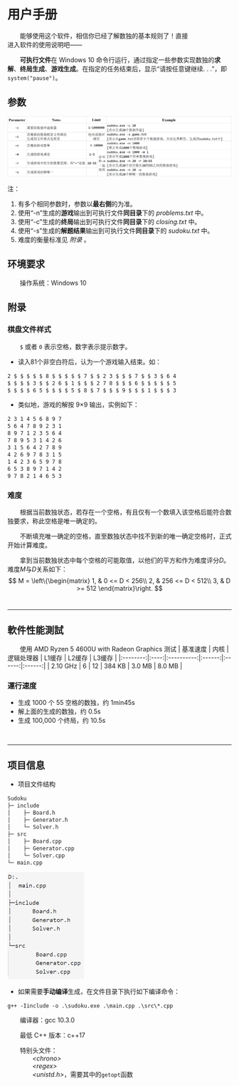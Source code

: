 # 用户手册

&emsp;&emsp;能够使用这个软件，相信你已经了解数独的基本规则了！直接<br>进入软件的使用说明吧——

&emsp;&emsp;**可执行文件**在 Windows 10 命令行运行，通过指定一些参数实现数独的**求解**、**终局生成**、**游戏生成**。在指定的任务结束后，显示“请按任意键继续. . .”，即`system("pause")`。

## 参数

![](./parameter.png)

注：
1. 有多个相同参数时，参数以**最右侧**的为准。
2. 使用“-n”生成的**游戏**输出到可执行文件**同目录**下的 *problems.txt* 中。
2. 使用“-c”生成的**终局**输出到可执行文件**同目录**下的 *closing.txt* 中。
2. 使用“-s”生成的**解题结果**输出到可执行文件**同目录**下的 *sudoku.txt* 中。
1. 难度的衡量标准见 *附录* 。

## 环境要求
&emsp;&emsp;操作系统：Windows 10
  
## 附录

### 棋盘文件样式
&emsp;&emsp;`$` 或者 `0` 表示空格，数字表示提示数字。

- 读入81个非空白符后，认为一个游戏输入结束。如：
```
2 $ $ $ $ $ 8 $ $ $ $ $ 7 $ $ 2 3 $ $ $ 7 $ $ 3 $ 6 4
$ $ $ $ 3 $ $ 2 6 $ 1 $ $ $ 2 7 8 $ $ $ 6 $ $ $ $ $ 5
$ $ $ $ 6 5 $ $ $ $ 5 $ 8 $ 7 $ $ $ 9 $ $ $ 1 $ $ $ 3
```

- 类似地，游戏的解按 9×9 输出，实例如下：
```
2 3 1 4 5 6 8 9 7
5 6 4 7 8 9 2 3 1
8 9 7 1 2 3 5 6 4
7 8 9 5 3 1 4 2 6
3 1 5 6 4 2 7 8 9
4 2 6 9 7 8 3 1 5
1 4 2 3 6 5 9 7 8
6 5 3 8 9 7 1 4 2
9 7 8 2 1 4 6 5 3
```


### 难度

&emsp;&emsp;根据当前数独状态，若存在一个空格，有且仅有一个数填入该空格后能符合数独要求，称此空格是唯一确定的。

&emsp;&emsp;不断填充唯一确定的空格，直至数独状态中找不到新的唯一确定空格时，正式开始计算难度。

&emsp;&emsp;拿到当前数独状态中每个空格的可能取值，以他们的平方和作为难度评分$D$。难度$M$与$D$关系如下：
$$
M = \left\{\begin{matrix}
 1, & 0 <= D < 256\\
 2, & 256 <= D < 512\\
 3, & D >= 512
\end{matrix}\right.
$$
<br>

---
## 軟件性能測試
&emsp;&emsp;使用 AMD Ryzen 5 4600U with Radeon Graphics 测试
| 基准速度 | 内核 | 逻辑处理器 | L1缓存 | L2缓存 | L3缓存 |
|:--------:|:----:|:----------:|:------:|:------:|:------:|
| 2.10 GHz |   6  |     12     | 384 KB | 3.0 MB | 8.0 MB |

### 運行速度
- 生成 1000 个 55 空格的数独，约 1min45s
- 解上面的生成的数独，约 0.5s
- 生成 100,000 个终局，约 10.5s

<br>

---
## 项目信息

- 项目文件结构
```
Sudoku
├─ include
│    ├─ Board.h
│    ├─ Generator.h
│    └─ Solver.h
├─ src
│    ├─ Board.cpp
│    ├─ Generator.cpp
│    └─ Solver.cpp
└─ main.cpp
```
![](tree.png)

- 如果需要**手动编译**生成，在文件目录下执行如下编译命令：
```
g++ -Iinclude -o .\sudoku.exe .\main.cpp .\src\*.cpp
```
&emsp;&emsp;编译器：gcc 10.3.0

&emsp;&emsp;最低 C++ 版本：c++17

&emsp;&emsp;特别头文件：
<br>&emsp;&emsp;&emsp;&emsp;*\<chrono\>*
<br>&emsp;&emsp;&emsp;&emsp;*\<regex\>*
<br>&emsp;&emsp;&emsp;&emsp;*\<unistd.h\>*，需要其中的`getopt`函数

<!-- 
OpenCppCoverage.exe --sources D:\Coding\Software-Engineering-Sudoku\ --modules=D:\Coding\Software-Engineering-Sudoku\main.cpp  -- D:\Coding\Software-Engineering-Sudoku\sudoku.exe -->
